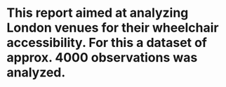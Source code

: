# This report aimed at analyzing London venues for their wheelchair accessibility. For this a dataset of approx. 4000 observations was analyzed.
